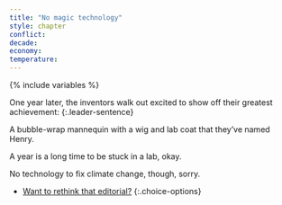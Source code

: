 ```yaml
---
title: "No magic technology"
style: chapter
conflict: 
decade: 
economy: 
temperature: 
---
```


{% include variables %}

One year later, the inventors walk out excited to show off their greatest achievement:
{:.leader-sentence}

A bubble-wrap mannequin with a wig and lab coat that they’ve named Henry.

A year is a long time to be stuck in a lab, okay.

No technology to fix climate change, though, sorry.

- [Want to rethink that editorial?](chapter_global-south-uprising-and-slow-fade.html)
{:.choice-options}
